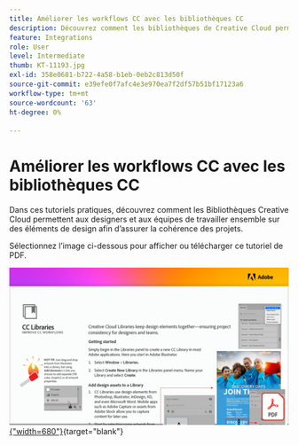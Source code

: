 ```yaml
---
title: Améliorer les workflows CC avec les bibliothèques CC
description: Découvrez comment les bibliothèques de Creative Cloud permettent de rassembler les éléments de conception et d’assurer ainsi la cohérence du projet pour les designers et les équipes
feature: Integrations
role: User
level: Intermediate
thumb: KT-11193.jpg
exl-id: 358e0681-b722-4a58-b1eb-0eb2c813d50f
source-git-commit: e39efe0f7afc4e3e970ea7f2df57b51bf17123a6
workflow-type: tm+mt
source-wordcount: '63'
ht-degree: 0%

---
```


# Améliorer les workflows CC avec les bibliothèques CC

Dans ces tutoriels pratiques, découvrez comment les Bibliothèques Creative Cloud permettent aux designers et aux équipes de travailler ensemble sur des éléments de design afin d’assurer la cohérence des projets.

Sélectionnez l’image ci-dessous pour afficher ou télécharger ce tutoriel de PDF.

[![Image de la première page du tutoriel](assets/Improveccworkflowswithcclibraries.png){&quot;width=680&quot;}](assets/ImproveCCWorkflowsCCLibraries.pdf){target="blank"}
